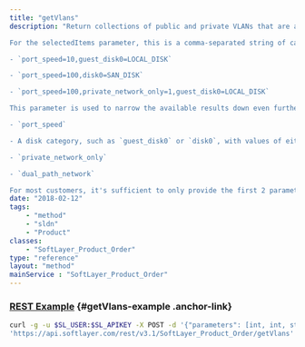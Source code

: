 ```yaml
---
title: "getVlans"
description: "Return collections of public and private VLANs that are available during ordering. If a location ID is provided, the resulting VLANs will be limited to that location. If the Virtual Server package id (46) is provided, the VLANs will be narrowed down to those locations that contain routers with the VIRTUAL_IMAGE_STORE data attribute. 

For the selectedItems parameter, this is a comma-separated string of category codes and item values. For example: 

- `port_speed=10,guest_disk0=LOCAL_DISK` 

- `port_speed=100,disk0=SAN_DISK` 

- `port_speed=100,private_network_only=1,guest_disk0=LOCAL_DISK` 

This parameter is used to narrow the available results down even further. It's not necessary when selecting a VLAN, but it will help avoid errors when attempting to place an order. The only acceptable category codes are: 

- `port_speed` 

- A disk category, such as `guest_disk0` or `disk0`, with values of either `LOCAL_DISK` or `SAN_DISK` 

- `private_network_only` 

- `dual_path_network` 

For most customers, it's sufficient to only provide the first 2 parameters. "
date: "2018-02-12"
tags:
    - "method"
    - "sldn"
    - "Product"
classes:
    - "SoftLayer_Product_Order"
type: "reference"
layout: "method"
mainService : "SoftLayer_Product_Order"
---
```


### [REST Example](#getVlans-example) <a href="/article/rest/"><i class="fas fa-question"></i></a> {#getVlans-example .anchor-link} 
```bash
curl -g -u $SL_USER:$SL_APIKEY -X POST -d '{"parameters": [int, int, string, int, int, int, SoftLayer_Container_Product_Order, boolean]}' \
'https://api.softlayer.com/rest/v3.1/SoftLayer_Product_Order/getVlans'
```
